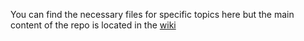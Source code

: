 You can find the necessary files for specific topics here but the main content of the repo is located in the [wiki](https://github.com/enzo2346/cheatsheets/wiki)
